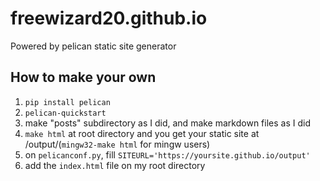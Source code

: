 # freewizard20.github.io
Powered by pelican static site generator

## How to make your own

1. `pip install pelican`
2. `pelican-quickstart`
3. make "posts" subdirectory as I did, and make markdown files as I did
4. `make html` at root directory and you get your static site at /output/(`mingw32-make html` for mingw users)
5. on `pelicanconf.py`, fill `SITEURL='https://yoursite.github.io/output'`
6. add the `index.html` file on my root directory
